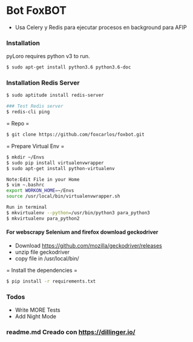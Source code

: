 # Bot FoxBOT

  - Usa Celery y Redis para ejecutar procesos en background para AFIP
  

### Installation

pyLoro requires python v3 to run.
```sh
$ sudo apt-get install python3.6 python3.6-doc
```

### Installation Redis Server

```sh
$ sudo aptitude install redis-server

### Test Redis server
$ redis-cli ping
```

= Repo =
```sh
$ git clone https://github.com/foxcarlos/foxbot.git
```
= Prepare Virtual Env =
```sh
$ mkdir ~/Envs
$ sudo pip install virtualenvwrapper
$ sudo apt-get install python-virtualenv

Note:Edit File in your Home
$ vim ~.bashrc
export WORKON_HOME=~/Envs
source /usr/local/bin/virtualenvwrapper.sh

Run in terminal
$ mkvirtualenv --python=/usr/bin/python3 para_python3
$ mkvirtualenv para_python2
```
#### For webscrapy Selenium and firefox download geckodriver
- Download https://github.com/mozilla/geckodriver/releases
- unzip file geckodriver
- copy file in /usr/local/bin/

= Install the dependencies =
```sh
$ pip install -r requirements.txt
```

### Todos

 - Write MORE Tests
 - Add Night Mode

### readme.md Creado con https://dillinger.io/
